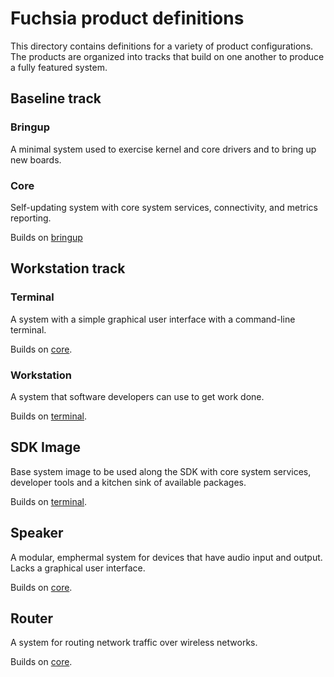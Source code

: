 # Fuchsia product definitions

This directory contains definitions for a variety of product configurations. The
products are organized into tracks that build on one another to produce a fully
featured system.

## Baseline track

### Bringup

A minimal system used to exercise kernel and core drivers and to bring up new
boards.

### Core

Self-updating system with core system services, connectivity, and metrics
reporting.

Builds on [bringup](#bringup)

## Workstation track

### Terminal

A system with a simple graphical user interface with a command-line terminal.

Builds on [core](#core).

### Workstation

A system that software developers can use to get work done.

Builds on [terminal](#terminal).

## SDK Image

Base system image to be used along the SDK with core system services,
developer tools and a kitchen sink of available packages.

Builds on [terminal](#terminal).

## Speaker

A modular, emphermal system for devices that have audio input and output. Lacks
a graphical user interface.

Builds on [core](#core).

## Router

A system for routing network traffic over wireless networks.

Builds on [core](#core).
